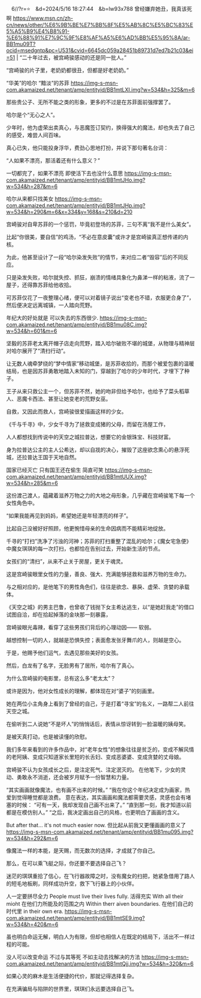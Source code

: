 
　6//?r=⭐　&d=2024/5/16 18:27:44　&b=lw93x788
曾经嫌弃她丑，我真该死啊
https://www.msn.cn/zh-cn/news/other/%E6%9B%BE%E7%BB%8F%E5%AB%8C%E5%BC%83%E5%A5%B9%E4%B8%91-%E6%88%91%E7%9C%9F%E8%AF%A5%E6%AD%BB%E5%95%8A/ar-BB1mu09T?ocid=msedgntp&pc=U531&cvid=6645dc059a28451b89731d7ed7b21c03&ei=51
|
“二十年过去，被宫崎骏感动的还是同一批人。”

“宫崎骏的片子里，老奶奶都很丑，但都是好老奶奶。”

“华美”的哈尔
“黯淡”的苏菲
https://img-s-msn-com.akamaized.net/tenant/amp/entityid/BB1mtLXI.img?w=534&h=325&m=6

那些贵公子、无所不能之类的形象，更多的不过是在苏菲面前强撑罢了。

哈尔是个“无心之人”。

少年时，他为虚荣出卖真心，与恶魔签订契约，换得强大的魔法，却也失去了自己的感受，难尝人间百味。

真心已失，他只能投身浮华，费劲心思地打扮，并说下那句著名台词：

“人如果不漂亮，那活着还有什么意义？”

一切都完了，如果不漂亮 即使活下去也没什么意思
https://img-s-msn-com.akamaized.net/tenant/amp/entityid/BB1mtJHo.img?w=534&h=287&m=6

哈尔从来都只找美女
https://img-s-msn-com.akamaized.net/tenant/amp/entityid/BB1mtJHp.img?w=534&h=290&m=6&x=334&y=168&s=210&d=210

宫崎骏对自卑苏菲的一个惩罚，毕竟初登场的苏菲，三句不离“我不是什么美女”。

比起“你很美，要自信”的鸡汤，“不必在意皮囊”或许才是宫崎骏真正想传递的内核。

为此，他甚至设计了一段“哈尔染发失败”的情节，来对应二者“毁容”后的不同反应。

只是染发失败，哈尔就失控、抓狂，崩溃的情绪具象化为鼻涕一样的粘液，流了一屋子，还得靠苏菲给他收拾。

可苏菲仅花了一夜整理心绪，便可以对着镜子说出“变老也不错，衣服更合身了”，然后便决定远离城镇，一人踏向荒野。

年纪大的好处就是
可以失去的东西很少.
https://img-s-msn-com.akamaized.net/tenant/amp/entityid/BB1mu08C.img?w=534&h=601&m=6

坚毅的苏菲老太离开帽子店走向荒野，踏入哈尔破败不堪的城堡，从物理与精神层对哈尔展开了“清扫行动”。

让无数人魂牵梦绕的“梦中情家”移动城堡，是苏菲收拾的，而那个被爱包裹的温暖结局，也是因苏菲勇敢地踏入未知的门，穿越到了哈尔的少年时代，才埋下了种子。

王子从来只救公主一个，但苏菲不然，她的吻非但给予哈尔，也给予了菜头稻草人、恶魔卡西法、甚至让她变老的荒野女巫。

自救，又因此而救人，宫崎骏很爱描画这样的少女。

《千与千寻》中，少女千寻为了拯救变成猪的父母，而留在汤屋工作，

人人都想找到传说中的天空之城拉普达，想要它的金银珠宝、科技财富。

身为拉普达公主的主人公希达，却以自戕的决心，摧毁了这座欲念熏心的悬浮死城，还拉普达王国于天地自然。

国家已经灭亡
只有国王还在偷生 简直可笑
https://img-s-msn-com.akamaized.net/tenant/amp/entityid/BB1mtUUX.img?w=534&h=285&m=6

这份渡己渡人，蕴藏着滋养万物之力的大地之母形象，几乎藏在宫崎骏笔下每一个女性角色中。

“如果我能再见到妈妈，希望她还是年轻漂亮的样子”。

比起自己没被好好照顾，他更惋惜母亲的生命因病而不能精彩地绽放。

千寻的“打扫”洗净了污浊的河神；苏菲的打扫重整了混乱的哈尔；《魔女宅急便》中魔女琪琪的每一次打扫，也都恰在告别过去，开始新生活的节点。

女孩们的“清扫”，从来不止关于房屋，更关于魂灵。

这是宫崎骏眼里女性的力量，善良、强大、充满能够拯救和滋养万物的生命力。

与之相对应的，是他笔下的男性角色们，往往是欲念、暴戾、虚荣、贪婪的承载体。

《天空之城》的男主巴鲁，也曾收了钱抛下女主希达逃生，以“是她赶我走”的借口试图自洽，却在拾起掉落的金块那一刻暴露，

宫崎骏眼光毒辣，看穿了这些男孩们背后的心理动因——
软弱。

越想控制一切的人，就越是恐惧失控；表面愈发张牙舞爪的人，则越是空心。

于是，他赐予他们运气，去遇见那些美好的女孩。

然后，白龙有了名字，无脸男有了居所，哈尔有了真心。

为什么宫崎骏的电影里，总有这么多“老太太”？

或许是因为，他对女性成长的理解，都体现在对“婆子”的刻画里。

她在两位小主角身上看到了曾经的自己，于是打着“寻宝”的名义，一路帮二人前往天空之城。

在偷听到二人说她“不是坏人”的悄悄话后，表情从惊讶转到一脸温暖的姨母笑。

是被天真打动，也是被读懂的欣慰。

我们多年来看到的许多作品中，对“老年女性”的想象往往是贫乏的，变成不解风情的老阿姨、变成只知道家长里短的长舌妇、变成恶婆婆、变成贪婪的丈母娘。

宫崎骏不认为女孩成长之后，是注定死气、注定泯灭的。
在他笔下，少女的灵动、勇敢永不消逝，还会被岁月赋予一份智慧和力量。

“其实画画就像魔法，也有画不出来的时候。”
“我在你这个年纪决定成为画家，热爱到觉得睡觉都是浪费。
意在表达，其实画画和魔法都需要灵感，灵感也会有堵塞的时候：
“可有一天，我却发现自己画不出来了。”
“直到那一刻，我才知道以前都是在模仿别人。”
“之后，我决定画出自己的风格，也更明白了画画的含义。

But after that…
it's not much easier now.
但比起从前我又更懂画画的意义了
https://img-s-msn-com.akamaized.net/tenant/amp/entityid/BB1mu095.img?w=534&h=292&m=6

像魔法一样的本能，是天赐，而无数次的选择，才成就了你自己。

那么，在可以乘飞艇之际，你还要不要选择自己飞？

迷茫的琪琪重拾了信心，在飞行器故障之时，没有魔女的扫把，她紧急借用了路人的短毛地板刷，同样成功升空，救下飞行器上的小伙伴。

人一定要拼尽全力
People must live their lives fully.
活得充实
With all their mioht
在他们力所能及的范围之内
Within therr aiven boundaries.
在他们自己的时代里
in their own era.
https://img-s-msn-com.akamaized.net/tenant/amp/entityid/BB1mtSE9.img?w=534&h=420&m=6

虽也明白命运无解，明白人为有限，但却也相信人在既定的结局下，活出不一样过程的可能。

没人可以改变命运
不过与其等死 不如主动去找解决的方法
https://img-s-msn-com.akamaized.net/tenant/amp/entityid/BB1mtQjj.img?w=534&h=320&m=6

如果心灵的麻木是生活便捷的代价，那就记得选择复杂。

在充满骗局与陷阱的世界里，琪琪们永远要选择自己飞。
